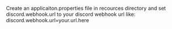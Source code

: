 Create an applicaiton.properties file in recources directory and set discord.webhook.url to your discord webhook url like: discord.webhook.url=your.url.here